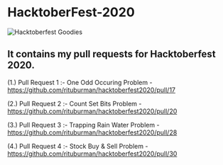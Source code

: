 # HacktoberFest-2020

![Hacktoberfest Goodies](../main/HacktoberFest-2020/Hacktoberfest_Goodies.jpg)

## It contains my pull requests for Hacktoberfest 2020.

(1.) Pull Request 1 :- One Odd Occuring Problem -
https://github.com/rituburman/hacktoberfest2020/pull/17

(2.) Pull Request 2 :- Count Set Bits Problem -
https://github.com/rituburman/hacktoberfest2020/pull/20

(3.) Pull Request 3 :- Trapping Rain Water Problem -
https://github.com/rituburman/hacktoberfest2020/pull/28

(4.) Pull Request 4 :- Stock Buy & Sell Problem -
https://github.com/rituburman/hacktoberfest2020/pull/30
